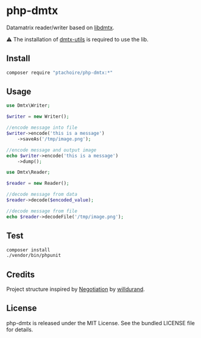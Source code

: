 # php-dmtx

Datamatrix reader/writer based on [libdmtx](https://github.com/dmtx).

⚠️ The installation of [dmtx-utils](https://github.com/dmtx/dmtx-utils) is required to use the lib.

## Install

```sh
composer require "ptachoire/php-dmtx:*"
```

## Usage

```php
use Dmtx\Writer;

$writer = new Writer();

//encode message into file
$writer->encode('this is a message')
    ->saveAs('/tmp/image.png');

//encode message and output image 
echo $writer->encode('this is a message')
    ->dump();
```

```php
use Dmtx\Reader;

$reader = new Reader();

//decode message from data
$reader->decode($encoded_value);

//decode message from file 
echo $reader->decodeFile('/tmp/image.png');
```

## Test

```sh
composer install
./vendor/bin/phpunit
```

## Credits

Project structure inspired by
[Negotiation](https://github.com/willdurand/Negotiation) by
[willdurand](https://github.com/willdurand).

## License

php-dmtx is released under the MIT License. See the bundled LICENSE file for
details.
